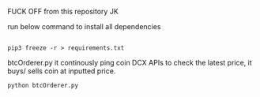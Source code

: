 FUCK OFF from this repository JK

run below command to install all dependencies

```

pip3 freeze -r > requirements.txt

```

btcOrderer.py
it continously ping coin DCX APIs to check the latest price, it buys/ sells coin at inputted price.
```
python btcOrderer.py
```
